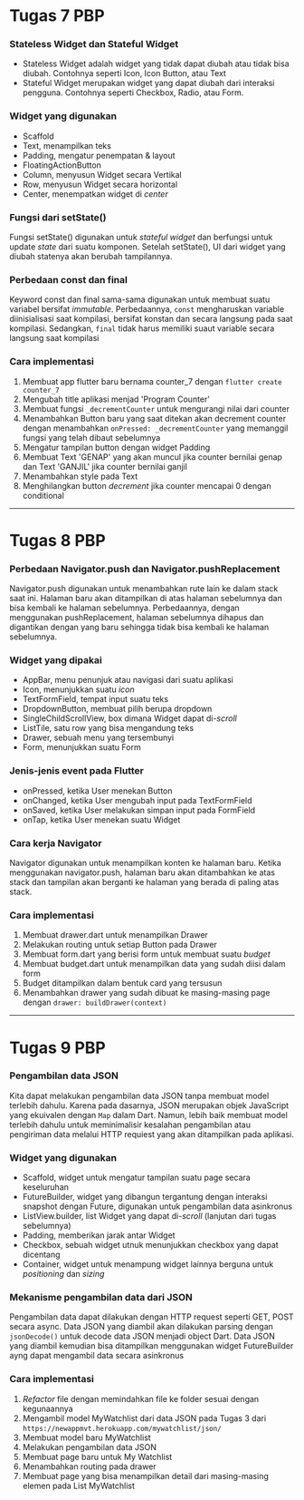 # Tugas 7 PBP

### Stateless Widget dan Stateful Widget 
- Stateless Widget adalah widget yang tidak dapat diubah atau tidak bisa diubah. Contohnya seperti Icon, Icon Button, atau Text
- Stateful Widget merupakan widget yang dapat diubah dari interaksi pengguna. Contohnya seperti Checkbox, Radio, atau Form.

### Widget yang digunakan
- Scaffold
- Text, menampilkan teks
- Padding, mengatur penempatan & layout
- FloatingActionButton
- Column, menyusun Widget secara Vertikal
- Row, menyusun Widget secara horizontal
- Center, menempatkan widget di _center_

### Fungsi dari setState()
Fungsi setState() digunakan untuk _stateful widget_ dan berfungsi untuk update _state_ dari suatu komponen. Setelah setState(), UI dari widget yang diubah statenya akan berubah tampilannya.

### Perbedaan const dan final
Keyword const dan final sama-sama digunakan untuk membuat suatu variabel bersifat _immutable_. Perbedaannya, `const` mengharuskan variable diinisialisasi saat kompilasi, bersifat konstan dan secara langsung pada saat kompilasi. Sedangkan, `final` tidak harus memiliki suaut variable secara langsung saat kompilasi

### Cara implementasi
 1. Membuat app flutter baru bernama counter_7 dengan `flutter create counter_7`
 2. Mengubah title aplikasi menjad 'Program Counter'
 3. Membuat fungsi `_decrementCounter` untuk mengurangi nilai dari counter
 4. Menambahkan Button baru yang saat ditekan akan decrement counter dengan menambahkan `onPressed: _decrementCounter` yang memanggil fungsi yang telah dibaut sebelumnya
 5. Mengatur tampilan button dengan widget Padding
 6. Membuat Text 'GENAP' yang akan muncul jika counter bernilai genap dan Text 'GANJIL' jika counter bernilai ganjil
 7. Menambahkan style pada Text
 8. Menghilangkan button _decrement_ jika counter mencapai 0 dengan conditional

---

# Tugas 8 PBP
### Perbedaan Navigator.push dan Navigator.pushReplacement
Navigator.push digunakan untuk menambahkan rute lain ke dalam stack saat ini. Halaman baru akan ditampilkan di atas halaman sebelumnya dan bisa kembali ke halaman sebelumnya. Perbedaannya, dengan menggunakan pushReplacement, halaman sebelumnya dihapus dan digantikan dengan yang baru sehingga tidak bisa kembali ke halaman sebelumnya.

### Widget yang dipakai
- AppBar, menu penunjuk atau navigasi dari suatu aplikasi
- Icon, menunjukkan suatu _icon_
- TextFormField, tempat input suatu teks
- DropdownButton, membuat pilih berupa dropdown
- SingleChildScrollView, box dimana Widget dapat di-_scroll_
- ListTile, satu row yang bisa mengandung teks
- Drawer, sebuah menu yang tersembunyi
- Form, menunjukkan suatu Form

### Jenis-jenis event pada Flutter
- onPressed, ketika User menekan Button
- onChanged, ketika User mengubah input pada TextFormField
- onSaved, ketika User melakukan simpan input pada FormField
- onTap, ketika User menekan suatu Widget

### Cara kerja Navigator 
Navigator digunakan untuk menampilkan konten ke halaman baru. Ketika menggunakan navigator.push, halaman baru akan ditambahkan ke atas stack dan tampilan akan berganti ke halaman yang berada di paling atas stack.

### Cara implementasi
1. Membuat drawer.dart untuk menampilkan Drawer
2. Melakukan routing untuk setiap Button pada Drawer
3. Membuat form.dart yang berisi form untuk membuat suatu _budget_
4. Membuat budget.dart untuk menampilkan data yang sudah diisi dalam form
5. Budget ditampilkan dalam bentuk card yang tersusun
6. Menambahkan drawer yang sudah dibuat ke masing-masing page dengan `drawer: buildDrawer(context)`

---

# Tugas 9 PBP
### Pengambilan data JSON
Kita dapat melakukan pengambilan data JSON tanpa membuat model terlebih dahulu. Karena pada dasarnya, JSON merupakan objek JavaScript yang ekuivalen dengan `Map` dalam Dart. Namun,  lebih baik membuat model terlebih dahulu untuk meminimalisir kesalahan pengambilan atau pengiriman data melalui HTTP requiest yang akan ditampilkan pada aplikasi.

### Widget yang digunakan 
- Scaffold, widget untuk mengatur tampilan suatu page secara keseluruhan
- FutureBuilder, widget yang dibangun tergantung dengan interaksi snapshot dengan Future, digunakan untuk pengambilan data asinkronus
- ListView.builder, list Widget yang dapat di-_scroll_
(lanjutan dari tugas sebelumnya)
- Padding, memberikan jarak antar Widget
- Checkbox, sebuah widget utnuk menunjukkan checkbox yang dapat dicentang
- Container, widget untuk menampung widget lainnya berguna untuk _positioning_ dan _sizing_

### Mekanisme pengambilan data dari JSON
Pengambilan data dapat dilakukan dengan HTTP request seperti GET, POST secara async. Data JSON yang diambil akan dilakukan parsing dengan `jsonDecode()` untuk decode data JSON menjadi object Dart. Data JSON yang diambil kemudian bisa ditampilkan menggunakan widget FutureBuilder ayng dapat mengambil data secara asinkronus

### Cara implementasi
1. _Refactor_ file dengan memindahkan file ke folder sesuai dengan kegunaannya
2. Mengambil model MyWatchlist dari data JSON pada Tugas 3 dari `https://newappmvt.herokuapp.com/mywatchlist/json/`
3. Membuat model baru MyWatchlist
4. Melakukan pengambilan data JSON
5. Membuat page baru untuk My Watchlist 
6. Menambahkan routing pada drawer
7. Membuat page yang bisa menampilkan detail dari masing-masing elemen pada List MyWatchlist
